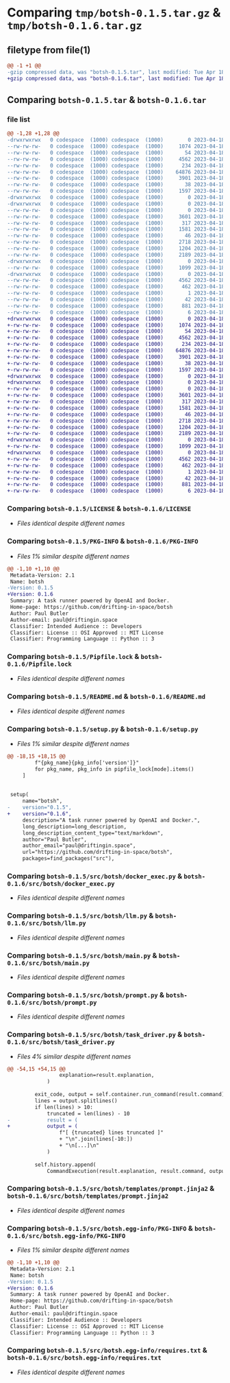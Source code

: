 # Comparing `tmp/botsh-0.1.5.tar.gz` & `tmp/botsh-0.1.6.tar.gz`

## filetype from file(1)

```diff
@@ -1 +1 @@
-gzip compressed data, was "botsh-0.1.5.tar", last modified: Tue Apr 18 16:31:11 2023, max compression
+gzip compressed data, was "botsh-0.1.6.tar", last modified: Tue Apr 18 16:38:16 2023, max compression
```

## Comparing `botsh-0.1.5.tar` & `botsh-0.1.6.tar`

### file list

```diff
@@ -1,28 +1,28 @@
-drwxrwxrwx   0 codespace  (1000) codespace  (1000)        0 2023-04-18 16:31:11.034042 botsh-0.1.5/
--rw-rw-rw-   0 codespace  (1000) codespace  (1000)     1074 2023-04-18 14:41:00.000000 botsh-0.1.5/LICENSE
--rw-rw-rw-   0 codespace  (1000) codespace  (1000)       54 2023-04-18 14:41:00.000000 botsh-0.1.5/MANIFEST.in
--rw-rw-rw-   0 codespace  (1000) codespace  (1000)     4562 2023-04-18 16:31:11.034042 botsh-0.1.5/PKG-INFO
--rw-rw-rw-   0 codespace  (1000) codespace  (1000)      234 2023-04-18 16:17:51.000000 botsh-0.1.5/Pipfile
--rw-rw-rw-   0 codespace  (1000) codespace  (1000)    64876 2023-04-18 14:41:00.000000 botsh-0.1.5/Pipfile.lock
--rw-rw-rw-   0 codespace  (1000) codespace  (1000)     3901 2023-04-18 14:41:00.000000 botsh-0.1.5/README.md
--rw-rw-rw-   0 codespace  (1000) codespace  (1000)       38 2023-04-18 16:31:11.034042 botsh-0.1.5/setup.cfg
--rw-rw-rw-   0 codespace  (1000) codespace  (1000)     1597 2023-04-18 16:30:46.000000 botsh-0.1.5/setup.py
-drwxrwxrwx   0 codespace  (1000) codespace  (1000)        0 2023-04-18 16:31:11.030042 botsh-0.1.5/src/
-drwxrwxrwx   0 codespace  (1000) codespace  (1000)        0 2023-04-18 16:31:11.034042 botsh-0.1.5/src/botsh/
--rw-rw-rw-   0 codespace  (1000) codespace  (1000)        0 2023-04-18 14:41:00.000000 botsh-0.1.5/src/botsh/__init__.py
--rw-rw-rw-   0 codespace  (1000) codespace  (1000)     3601 2023-04-18 15:21:53.000000 botsh-0.1.5/src/botsh/docker_exec.py
--rw-rw-rw-   0 codespace  (1000) codespace  (1000)      317 2023-04-18 14:41:00.000000 botsh-0.1.5/src/botsh/history.py
--rw-rw-rw-   0 codespace  (1000) codespace  (1000)     1581 2023-04-18 16:30:29.000000 botsh-0.1.5/src/botsh/llm.py
--rw-rw-rw-   0 codespace  (1000) codespace  (1000)       46 2023-04-18 14:41:00.000000 botsh-0.1.5/src/botsh/logging.py
--rw-rw-rw-   0 codespace  (1000) codespace  (1000)     2718 2023-04-18 14:41:00.000000 botsh-0.1.5/src/botsh/main.py
--rw-rw-rw-   0 codespace  (1000) codespace  (1000)     1204 2023-04-18 16:28:51.000000 botsh-0.1.5/src/botsh/prompt.py
--rw-rw-rw-   0 codespace  (1000) codespace  (1000)     2189 2023-04-18 15:01:04.000000 botsh-0.1.5/src/botsh/task_driver.py
-drwxrwxrwx   0 codespace  (1000) codespace  (1000)        0 2023-04-18 16:31:11.034042 botsh-0.1.5/src/botsh/templates/
--rw-rw-rw-   0 codespace  (1000) codespace  (1000)     1099 2023-04-18 16:29:47.000000 botsh-0.1.5/src/botsh/templates/prompt.jinja2
-drwxrwxrwx   0 codespace  (1000) codespace  (1000)        0 2023-04-18 16:31:11.034042 botsh-0.1.5/src/botsh.egg-info/
--rw-rw-rw-   0 codespace  (1000) codespace  (1000)     4562 2023-04-18 16:31:10.000000 botsh-0.1.5/src/botsh.egg-info/PKG-INFO
--rw-rw-rw-   0 codespace  (1000) codespace  (1000)      462 2023-04-18 16:31:10.000000 botsh-0.1.5/src/botsh.egg-info/SOURCES.txt
--rw-rw-rw-   0 codespace  (1000) codespace  (1000)        1 2023-04-18 16:31:10.000000 botsh-0.1.5/src/botsh.egg-info/dependency_links.txt
--rw-rw-rw-   0 codespace  (1000) codespace  (1000)       42 2023-04-18 16:31:10.000000 botsh-0.1.5/src/botsh.egg-info/entry_points.txt
--rw-rw-rw-   0 codespace  (1000) codespace  (1000)      881 2023-04-18 16:31:10.000000 botsh-0.1.5/src/botsh.egg-info/requires.txt
--rw-rw-rw-   0 codespace  (1000) codespace  (1000)        6 2023-04-18 16:31:10.000000 botsh-0.1.5/src/botsh.egg-info/top_level.txt
+drwxrwxrwx   0 codespace  (1000) codespace  (1000)        0 2023-04-18 16:38:16.532794 botsh-0.1.6/
+-rw-rw-rw-   0 codespace  (1000) codespace  (1000)     1074 2023-04-18 14:41:00.000000 botsh-0.1.6/LICENSE
+-rw-rw-rw-   0 codespace  (1000) codespace  (1000)       54 2023-04-18 14:41:00.000000 botsh-0.1.6/MANIFEST.in
+-rw-rw-rw-   0 codespace  (1000) codespace  (1000)     4562 2023-04-18 16:38:16.532794 botsh-0.1.6/PKG-INFO
+-rw-rw-rw-   0 codespace  (1000) codespace  (1000)      234 2023-04-18 16:17:51.000000 botsh-0.1.6/Pipfile
+-rw-rw-rw-   0 codespace  (1000) codespace  (1000)    64876 2023-04-18 14:41:00.000000 botsh-0.1.6/Pipfile.lock
+-rw-rw-rw-   0 codespace  (1000) codespace  (1000)     3901 2023-04-18 14:41:00.000000 botsh-0.1.6/README.md
+-rw-rw-rw-   0 codespace  (1000) codespace  (1000)       38 2023-04-18 16:38:16.532794 botsh-0.1.6/setup.cfg
+-rw-rw-rw-   0 codespace  (1000) codespace  (1000)     1597 2023-04-18 16:37:45.000000 botsh-0.1.6/setup.py
+drwxrwxrwx   0 codespace  (1000) codespace  (1000)        0 2023-04-18 16:38:16.528794 botsh-0.1.6/src/
+drwxrwxrwx   0 codespace  (1000) codespace  (1000)        0 2023-04-18 16:38:16.528794 botsh-0.1.6/src/botsh/
+-rw-rw-rw-   0 codespace  (1000) codespace  (1000)        0 2023-04-18 14:41:00.000000 botsh-0.1.6/src/botsh/__init__.py
+-rw-rw-rw-   0 codespace  (1000) codespace  (1000)     3601 2023-04-18 15:21:53.000000 botsh-0.1.6/src/botsh/docker_exec.py
+-rw-rw-rw-   0 codespace  (1000) codespace  (1000)      317 2023-04-18 14:41:00.000000 botsh-0.1.6/src/botsh/history.py
+-rw-rw-rw-   0 codespace  (1000) codespace  (1000)     1581 2023-04-18 16:30:29.000000 botsh-0.1.6/src/botsh/llm.py
+-rw-rw-rw-   0 codespace  (1000) codespace  (1000)       46 2023-04-18 14:41:00.000000 botsh-0.1.6/src/botsh/logging.py
+-rw-rw-rw-   0 codespace  (1000) codespace  (1000)     2718 2023-04-18 14:41:00.000000 botsh-0.1.6/src/botsh/main.py
+-rw-rw-rw-   0 codespace  (1000) codespace  (1000)     1204 2023-04-18 16:28:51.000000 botsh-0.1.6/src/botsh/prompt.py
+-rw-rw-rw-   0 codespace  (1000) codespace  (1000)     2189 2023-04-18 16:37:34.000000 botsh-0.1.6/src/botsh/task_driver.py
+drwxrwxrwx   0 codespace  (1000) codespace  (1000)        0 2023-04-18 16:38:16.532794 botsh-0.1.6/src/botsh/templates/
+-rw-rw-rw-   0 codespace  (1000) codespace  (1000)     1099 2023-04-18 16:29:47.000000 botsh-0.1.6/src/botsh/templates/prompt.jinja2
+drwxrwxrwx   0 codespace  (1000) codespace  (1000)        0 2023-04-18 16:38:16.532794 botsh-0.1.6/src/botsh.egg-info/
+-rw-rw-rw-   0 codespace  (1000) codespace  (1000)     4562 2023-04-18 16:38:16.000000 botsh-0.1.6/src/botsh.egg-info/PKG-INFO
+-rw-rw-rw-   0 codespace  (1000) codespace  (1000)      462 2023-04-18 16:38:16.000000 botsh-0.1.6/src/botsh.egg-info/SOURCES.txt
+-rw-rw-rw-   0 codespace  (1000) codespace  (1000)        1 2023-04-18 16:38:16.000000 botsh-0.1.6/src/botsh.egg-info/dependency_links.txt
+-rw-rw-rw-   0 codespace  (1000) codespace  (1000)       42 2023-04-18 16:38:16.000000 botsh-0.1.6/src/botsh.egg-info/entry_points.txt
+-rw-rw-rw-   0 codespace  (1000) codespace  (1000)      881 2023-04-18 16:38:16.000000 botsh-0.1.6/src/botsh.egg-info/requires.txt
+-rw-rw-rw-   0 codespace  (1000) codespace  (1000)        6 2023-04-18 16:38:16.000000 botsh-0.1.6/src/botsh.egg-info/top_level.txt
```

### Comparing `botsh-0.1.5/LICENSE` & `botsh-0.1.6/LICENSE`

 * *Files identical despite different names*

### Comparing `botsh-0.1.5/PKG-INFO` & `botsh-0.1.6/PKG-INFO`

 * *Files 1% similar despite different names*

```diff
@@ -1,10 +1,10 @@
 Metadata-Version: 2.1
 Name: botsh
-Version: 0.1.5
+Version: 0.1.6
 Summary: A task runner powered by OpenAI and Docker.
 Home-page: https://github.com/drifting-in-space/botsh
 Author: Paul Butler
 Author-email: paul@driftingin.space
 Classifier: Intended Audience :: Developers
 Classifier: License :: OSI Approved :: MIT License
 Classifier: Programming Language :: Python :: 3
```

### Comparing `botsh-0.1.5/Pipfile.lock` & `botsh-0.1.6/Pipfile.lock`

 * *Files identical despite different names*

### Comparing `botsh-0.1.5/README.md` & `botsh-0.1.6/README.md`

 * *Files identical despite different names*

### Comparing `botsh-0.1.5/setup.py` & `botsh-0.1.6/setup.py`

 * *Files 1% similar despite different names*

```diff
@@ -18,15 +18,15 @@
         f"{pkg_name}{pkg_info['version']}"
         for pkg_name, pkg_info in pipfile_lock[mode].items()
     ]
 
 
 setup(
     name="botsh",
-    version="0.1.5",
+    version="0.1.6",
     description="A task runner powered by OpenAI and Docker.",
     long_description=long_description,
     long_description_content_type="text/markdown",
     author="Paul Butler",
     author_email="paul@driftingin.space",
     url="https://github.com/drifting-in-space/botsh",
     packages=find_packages("src"),
```

### Comparing `botsh-0.1.5/src/botsh/docker_exec.py` & `botsh-0.1.6/src/botsh/docker_exec.py`

 * *Files identical despite different names*

### Comparing `botsh-0.1.5/src/botsh/llm.py` & `botsh-0.1.6/src/botsh/llm.py`

 * *Files identical despite different names*

### Comparing `botsh-0.1.5/src/botsh/main.py` & `botsh-0.1.6/src/botsh/main.py`

 * *Files identical despite different names*

### Comparing `botsh-0.1.5/src/botsh/prompt.py` & `botsh-0.1.6/src/botsh/prompt.py`

 * *Files identical despite different names*

### Comparing `botsh-0.1.5/src/botsh/task_driver.py` & `botsh-0.1.6/src/botsh/task_driver.py`

 * *Files 4% similar despite different names*

```diff
@@ -54,15 +54,15 @@
                 explanation=result.explanation,
             )
 
         exit_code, output = self.container.run_command(result.command)
         lines = output.splitlines()
         if len(lines) > 10:
             truncated = len(lines) - 10
-            result = (
+            output = (
                 f"[ {truncated} lines truncated ]"
                 + "\n".join(lines[-10:])
                 + "\n[...]\n"
             )
 
         self.history.append(
             CommandExecution(result.explanation, result.command, output, exit_code)
```

### Comparing `botsh-0.1.5/src/botsh/templates/prompt.jinja2` & `botsh-0.1.6/src/botsh/templates/prompt.jinja2`

 * *Files identical despite different names*

### Comparing `botsh-0.1.5/src/botsh.egg-info/PKG-INFO` & `botsh-0.1.6/src/botsh.egg-info/PKG-INFO`

 * *Files 1% similar despite different names*

```diff
@@ -1,10 +1,10 @@
 Metadata-Version: 2.1
 Name: botsh
-Version: 0.1.5
+Version: 0.1.6
 Summary: A task runner powered by OpenAI and Docker.
 Home-page: https://github.com/drifting-in-space/botsh
 Author: Paul Butler
 Author-email: paul@driftingin.space
 Classifier: Intended Audience :: Developers
 Classifier: License :: OSI Approved :: MIT License
 Classifier: Programming Language :: Python :: 3
```

### Comparing `botsh-0.1.5/src/botsh.egg-info/requires.txt` & `botsh-0.1.6/src/botsh.egg-info/requires.txt`

 * *Files identical despite different names*

